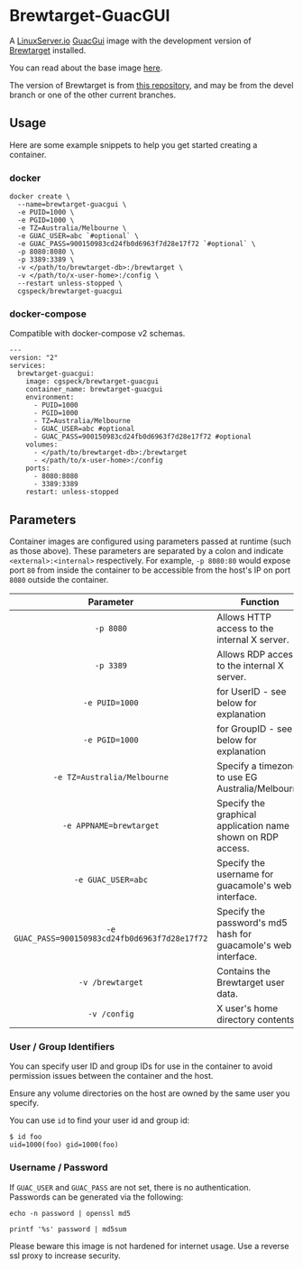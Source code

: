 # Brewtarget-GuacGUI

A [LinuxServer.io](https://www.linuxserver.io/) [GuacGui](https://github.com/linuxserver/docker-baseimage-guacgui) image with the development version of [Brewtarget](http://www.brewtarget.org/) installed.

You can read about the base image [here](https://www.linuxserver.io/).

The version of Brewtarget is from [this repository](https://github.com/cgspeck/brewtarget), and may be from the devel branch or one of the other current branches.

## Usage

Here are some example snippets to help you get started creating a container.

### docker

```
docker create \
  --name=brewtarget-guacgui \
  -e PUID=1000 \
  -e PGID=1000 \
  -e TZ=Australia/Melbourne \
  -e GUAC_USER=abc `#optional` \
  -e GUAC_PASS=900150983cd24fb0d6963f7d28e17f72 `#optional` \
  -p 8080:8080 \
  -p 3389:3389 \
  -v </path/to/brewtarget-db>:/brewtarget \
  -v </path/to/x-user-home>:/config \
  --restart unless-stopped \
  cgspeck/brewtarget-guacgui
```

### docker-compose

Compatible with docker-compose v2 schemas.

```
---
version: "2"
services:
  brewtarget-guacgui:
    image: cgspeck/brewtarget-guacgui
    container_name: brewtarget-guacgui
    environment:
      - PUID=1000
      - PGID=1000
      - TZ=Australia/Melbourne
      - GUAC_USER=abc #optional
      - GUAC_PASS=900150983cd24fb0d6963f7d28e17f72 #optional
    volumes:
      - </path/to/brewtarget-db>:/brewtarget
      - </path/to/x-user-home>:/config
    ports:
      - 8080:8080
      - 3389:3389
    restart: unless-stopped
```

## Parameters

Container images are configured using parameters passed at runtime (such as those above). These parameters are separated by a colon and indicate `<external>:<internal>` respectively. For example, `-p 8080:80` would expose port `80` from inside the container to be accessible from the host's IP on port `8080` outside the container.

|                    Parameter                    | Function                                                       |
| :---------------------------------------------: | -------------------------------------------------------------- |
|                    `-p 8080`                    | Allows HTTP access to the internal X server.                   |
|                    `-p 3389`                    | Allows RDP access to the internal X server.                    |
|                 `-e PUID=1000`                  | for UserID - see below for explanation                         |
|                 `-e PGID=1000`                  | for GroupID - see below for explanation                        |
|           `-e TZ=Australia/Melbourne`           | Specify a timezone to use EG Australia/Melbourne               |
|             `-e APPNAME=brewtarget`             | Specify the graphical application name shown on RDP access.    |
|               `-e GUAC_USER=abc`                | Specify the username for guacamole's web interface.            |
| `-e GUAC_PASS=900150983cd24fb0d6963f7d28e17f72` | Specify the password's md5 hash for guacamole's web interface. |
|                `-v /brewtarget`                 | Contains the Brewtarget user data.                             |
|                  `-v /config`                   | X user's home directory contents.                              |

### User / Group Identifiers

You can specify user ID and group IDs for use in the container to avoid permission issues between the container and the host.

Ensure any volume directories on the host are owned by the same user you specify.

You can use `id` to find your user id and group id:

```
$ id foo
uid=1000(foo) gid=1000(foo)
```

### Username / Password

If `GUAC_USER` and `GUAC_PASS` are not set, there is no authentication.
Passwords can be generated via the following:

```
echo -n password | openssl md5
```

```
printf '%s' password | md5sum
```

Please beware this image is not hardened for internet usage. Use a reverse ssl proxy to increase security.
